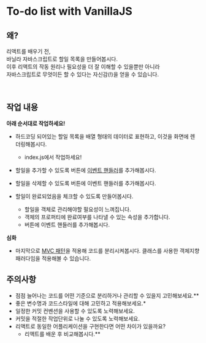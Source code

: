 # To-do list with VanillaJS

## 왜?

리액트를 배우기 전, <br/>
바닐라 자바스크립트로 할일 목록을 만들어봅시다. <br/>
이후 리액트의 작동 원리나 필요성을 더 잘 이해할 수 있을뿐만 아니라 <br/>
자바스크립트로 무엇이든 할 수 있다는 자신감(!)을 얻을 수 있습니다.

<br />

## 작업 내용

**아래 순서대로 작업하세요!**

- 하드코딩 되어있는 할일 목록을 배열 형태의 데이터로 표현하고, 이것을 화면에 렌더링해봅시다.

  - index.js에서 작업하세요!

- 할일을 추가할 수 있도록 버튼에 [이벤트 핸들러](https://www.w3schools.com/js/js_events.asp)를 추가해봅시다.

- 할일을 삭제할 수 있도록 버튼에 이벤트 핸들러를 추가해봅시다.
- 할일이 완료되었음을 체크할 수 있도록 만들어봅시다.
  - 할일을 객체로 관리해야할 필요성이 느껴집니다.
  - 객체의 프로퍼티에 완료여부를 나타낼 수 있는 속성을 추가합니다.
  - 버튼에 이벤트 핸들러를 추가해봅시다.

**심화**

- 마지막으로 [MVC 패턴](https://www.freecodecamp.org/news/mvc-architecture-what-is-a-model-view-controller-framework/)을 적용해 코드를 분리시켜봅시다. 클래스를 사용한 객체지향 패러다임을 적용해볼 수 있습니다.

## 주의사항

- 점점 늘어나는 코드를 어떤 기준으로 분리하거나 관리할 수 있을지 고민해보세요.\*\*
- 좋은 변수명과 코드스타일에 대해 고민하고 적용해보세요.\*
- 일정한 커밋 컨벤션을 사용할 수 있도록 노력해보세요.
- 커밋을 적절한 작업단위로 나눌 수 있도록 노력해보세요.
- 리액트로 동일한 어플리케이션을 구현한다면 어떤 차이가 있을까요?
  - 리액트를 배운 후 비교해봅시다.\*\*
